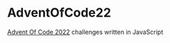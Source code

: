 # AdventOfCode22

[Advent Of Code 2022](https://adventofcode.com/2022) challenges written in JavaScript

